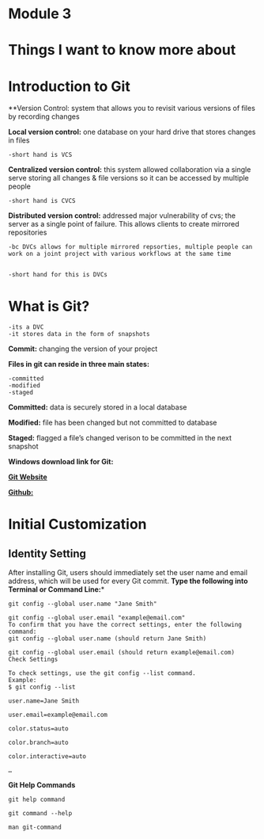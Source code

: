 # Module 3

# Things I want to know more about

# **Introduction to Git**

**Version Control: system that allows you to revisit various versions of files by recording changes

**Local version control:** one database on your hard drive that stores changes in files


	-short hand is VCS

**Centralized version control:** this system allowed collaboration via a single serve storing all changes & file versions so it can be accessed by multiple people

	-short hand is CVCS

**Distributed version control:** addressed major vulnerability of cvs; the server as a single point of failure. This allows clients to create mirrored repositories


	-bc DVCs allows for multiple mirrored repsorties, multiple people can work on a joint project with various workflows at the same time


	-short hand for this is DVCs

# **What is Git?**


	-its a DVC
	-it stores data in the form of snapshots

**Commit:** changing the version of your project


**Files in git can reside in three main states:**


	-committed
	-modified
	-staged

**Committed:** data is securely stored in a local database


**Modified:** file has been changed but not committed to database


**Staged:** flagged a file’s changed verison to be committed in the next snapshot

**Windows download link for Git:**

[**Git Website**]( http://git-scm.com/download/win)

[**Github:**]( http://windows.github.com)


# **Initial Customization**

## **Identity Setting**
After installing Git, users should immediately set the user name and email address, which will be used for every Git commit.
**Type the following into Terminal or Command Line:***

```
git config --global user.name "Jane Smith"

git config --global user.email "example@email.com"
To confirm that you have the correct settings, enter the following command:
git config --global user.name (should return Jane Smith)

git config --global user.email (should return example@email.com)
Check Settings

To check settings, use the git config --list command.
Example:
$ git config --list

user.name=Jane Smith

user.email=example@email.com

color.status=auto

color.branch=auto

color.interactive=auto

…
```


**Git Help Commands**


```
git help command

git command --help

man git-command
```
